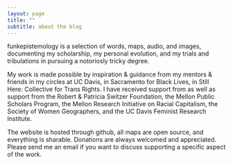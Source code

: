 ```yaml
---
layout: page
title: ""
subtitle: about the blog
---
```


funkepistemology is a selection of words, maps, audio, and images, documenting my scholarship, my personal evolution, and my trials and tribulations in pursuing a notoriosly tricky degree.

My work is made possible by inspiration & guidance from my mentors & friends in my circles at UC Davis, in Sacramento for Black Lives, in Still Here: Collective for Trans Rights. I have received support from as well as support from the Robert & Patricia Switzer Foundation, the Mellon Public Scholars Program, the Mellon Research Initiative on Racial Capitalism, the Society of Women Geographers, and the UC Davis Feminist Research Institute.

The website is hosted through github, all maps are open source, and everything is sharable.  Donations are always welcomed and appreciated.  Please send me an email if you want to discuss supporting a specific aspect of the work. 
